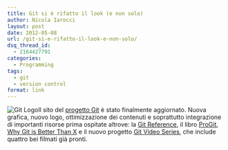 ```yaml
---
title: Git si è rifatto il look (e non solo)
author: Nicola Iarocci
layout: post
date: 2012-05-08
url: /git-si-e-rifatto-il-look-e-non-solo/
dsq_thread_id:
  - 2164427791
categories:
  - Programming
tags:
  - git
  - version control
format: link
---
```

<img class="alignright" style="border-style: initial; border-color: initial; border-image: initial; border-width: 0px;" title="Git Logo" src="images/gitlogo.png?resize=150%2C62" alt="Git Logo" data-recalc-dims="1" />Il sito del <a title="Git" href="http://git-scm.com/" target="_blank">progetto Git</a> è stato finalmente aggiornato. Nuova grafica, nuovo logo, ottimizzazione dei contenuti e soprattutto integrazione di importanti risorse prima ospitate altrove: la <a title="Git Reference" href="http://git-scm.com/docs" target="_blank">Git Reference</a>, il libro <a title="Git Book" href="http://git-scm.com/book" target="_blank">ProGit</a>, <a title="Why Git is Better Than X" href="http://whygitisbetterthanx.com/" target="_blank">Why Git is Better Than X</a> e il nuovo progetto <a title="Git Videos" href="http://git-scm.com/videos" target="_blank">Git Video Series</a>, che include quattro bei filmati già pronti.
